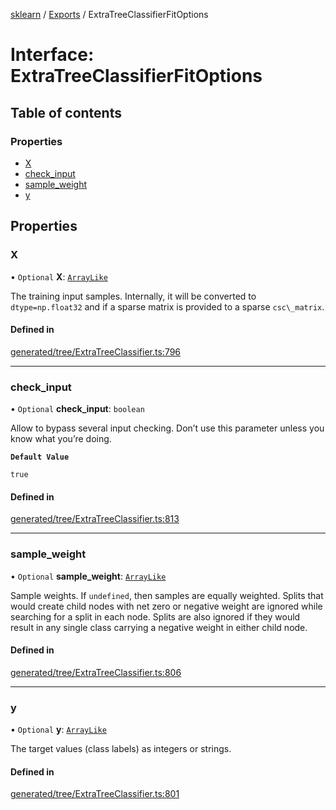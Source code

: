 [sklearn](../readme.md) / [Exports](../modules.md) / ExtraTreeClassifierFitOptions

# Interface: ExtraTreeClassifierFitOptions

## Table of contents

### Properties

- [X](ExtraTreeClassifierFitOptions.md#x)
- [check\_input](ExtraTreeClassifierFitOptions.md#check_input)
- [sample\_weight](ExtraTreeClassifierFitOptions.md#sample_weight)
- [y](ExtraTreeClassifierFitOptions.md#y)

## Properties

### X

• `Optional` **X**: [`ArrayLike`](../modules.md#arraylike)

The training input samples. Internally, it will be converted to `dtype=np.float32` and if a sparse matrix is provided to a sparse `csc\_matrix`.

#### Defined in

[generated/tree/ExtraTreeClassifier.ts:796](https://github.com/transitive-bullshit/scikit-learn-ts/blob/367336a/packages/sklearn/src/generated/tree/ExtraTreeClassifier.ts#L796)

___

### check\_input

• `Optional` **check\_input**: `boolean`

Allow to bypass several input checking. Don’t use this parameter unless you know what you’re doing.

**`Default Value`**

`true`

#### Defined in

[generated/tree/ExtraTreeClassifier.ts:813](https://github.com/transitive-bullshit/scikit-learn-ts/blob/367336a/packages/sklearn/src/generated/tree/ExtraTreeClassifier.ts#L813)

___

### sample\_weight

• `Optional` **sample\_weight**: [`ArrayLike`](../modules.md#arraylike)

Sample weights. If `undefined`, then samples are equally weighted. Splits that would create child nodes with net zero or negative weight are ignored while searching for a split in each node. Splits are also ignored if they would result in any single class carrying a negative weight in either child node.

#### Defined in

[generated/tree/ExtraTreeClassifier.ts:806](https://github.com/transitive-bullshit/scikit-learn-ts/blob/367336a/packages/sklearn/src/generated/tree/ExtraTreeClassifier.ts#L806)

___

### y

• `Optional` **y**: [`ArrayLike`](../modules.md#arraylike)

The target values (class labels) as integers or strings.

#### Defined in

[generated/tree/ExtraTreeClassifier.ts:801](https://github.com/transitive-bullshit/scikit-learn-ts/blob/367336a/packages/sklearn/src/generated/tree/ExtraTreeClassifier.ts#L801)
